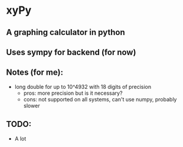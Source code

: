 # xyPy
## A graphing calculator in python
## Uses sympy for backend (for now)

## Notes (for me):
* long double for up to 10^4932 with 18 digits of precision
    * pros: more precision but is it necessary?
    * cons: not supported on all systems, can't use numpy, probably slower

## TODO:
* A lot